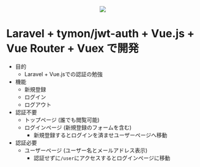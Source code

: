 <p align="center"><img src="https://laravel.com/assets/img/components/logo-laravel.svg"></p>

# Laravel + tymon/jwt-auth + Vue.js + Vue Router + Vuex で開発
- 目的
  - Laravel + Vue.jsでの認証の勉強
- 機能
  - 新規登録
  - ログイン
  - ログアウト
- 認証不要
  - トップページ (誰でも閲覧可能)
  - ログインページ (新規登録のフォームを含む)
    - 新規登録するとログインを済ませユーザーページへ移動
- 認証必要
  - ユーザーページ (ユーザー名とメールアドレス表示)
    - 認証せずに``/user``にアクセスするとログインページに移動

